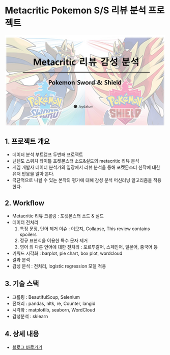 # Metacritic Pokemon S/S 리뷰 분석 프로젝트
![metacritic_poke](/metacritic_pokemon/images/metacritic_poke.jpg)

## 1. 프로젝트 개요
- 데이터 분석 부트캠프 두번째 프로젝트
- 닌텐도 스위치 타이틀 포켓몬스터 소드&실드의 metacritic 리뷰 분석
- 게임 개발사 데이터 분석가의 입장에서 리뷰 분석을 통해 포켓몬스터 신작에 대한 유저 반응을 알아 본다.
- 극단적으로 나뉠 수 있는 본작의 평가에 대해 감성 분석 머신러닝 알고리즘을 적용한다.

## 2. Workflow
- Metacritic 리뷰 크롤링 : 포켓몬스터 소드 & 실드
- 데이터 전처리  
  1. 특정 문장, 단어 제거 이슈 : 이모지, Collapse, This review contains spoilers
  2. 정규 표현식을 이용한 특수 문자 제거
  3. 영어 외 다른 언어에 대한 전처리 : 포르투갈어, 스페인어, 일본어, 중국어 등
- 키워드 시각화 : barplot, pie chart, box plot, wordcloud
- 결과 분석
- 감성 분석 : 전처리, logistic regression 모델 적용
  

## 3. 기술 스택
- 크롤링 : BeautifulSoup, Selenium
- 전처리 : pandas, nltk, re, Counter, langid
- 시각화 : matplotlib, seaborn, WordCloud
- 감성분석 : sklearn

## 4. 상세 내용
- [블로그 바로가기](https://jaydatum.tistory.com/category/Jay%27s%20Project/wanted%20%EC%B1%84%EC%9A%A9%20%EA%B3%B5%EA%B3%A0%20%EB%B6%84%EC%84%9D)
